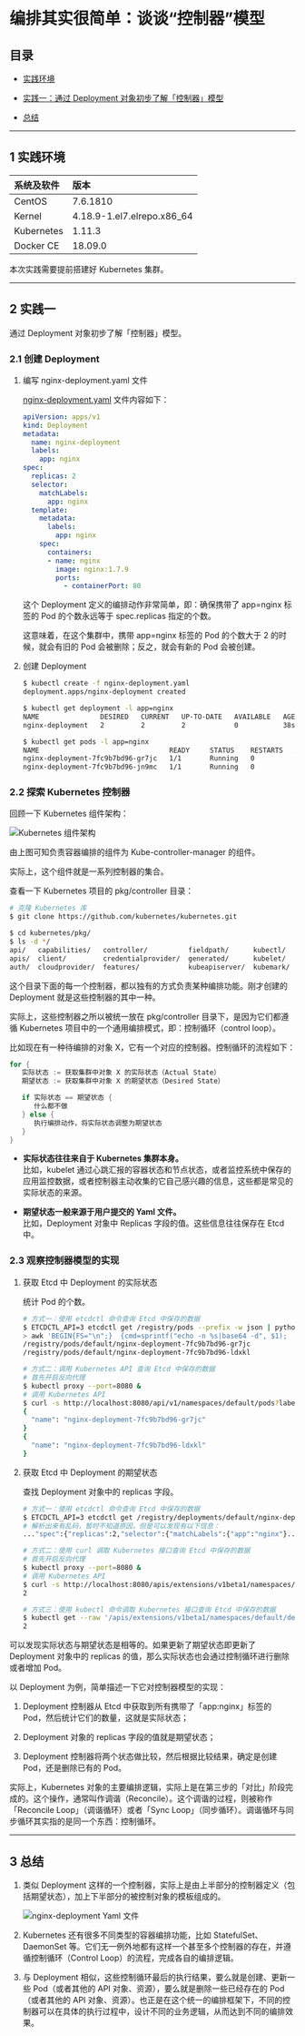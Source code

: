 # 编排其实很简单：谈谈“控制器”模型


## 目录

- [实践环境](#%20实践环境)

- [实践一：通过 Deployment 对象初步了解「控制器」模型](#2%20实践一)

- [总结](#3%20总结)

---


## 1 实践环境

| 系统及软件 | 版本 |
| :--- | :--- |
| CentOS | 7.6.1810 |
| Kernel | 4.18.9-1.el7.elrepo.x86_64 |
| Kubernetes | 1.11.3 |
| Docker CE | 18.09.0 |

本次实践需要提前搭建好 Kubernetes 集群。

---


## 2 实践一

通过 Deployment 对象初步了解「控制器」模型。

### 2.1 创建 Deployment

1. 编写 nginx-deployment.yaml 文件
   
   [nginx-deployment.yaml](./nginx-deployment.yaml) 文件内容如下：

   ```yaml
   apiVersion: apps/v1
   kind: Deployment
   metadata:
     name: nginx-deployment
     labels:
       app: nginx
   spec:
     replicas: 2
     selector:
       matchLabels:
         app: nginx
     template:
       metadata:
         labels:
           app: nginx
       spec:
         containers:
         - name: nginx
           image: nginx:1.7.9
           ports:
             - containerPort: 80
   ```

   这个 Deployment 定义的编排动作非常简单，即：确保携带了 app=nginx 标签的 Pod 的个数永远等于 spec.replicas 指定的个数。

   这意味着，在这个集群中，携带 app=nginx 标签的 Pod 的个数大于 2 的时候，就会有旧的 Pod 会被删除；反之，就会有新的 Pod 会被创建。

2. 创建 Deployment

   ```bash
   $ kubectl create -f nginx-deployment.yaml
   deployment.apps/nginx-deployment created

   $ kubectl get deployment -l app=nginx
   NAME               DESIRED   CURRENT   UP-TO-DATE   AVAILABLE   AGE
   nginx-deployment   2         2         2            0           38s

   $ kubectl get pods -l app=nginx
   NAME                                READY     STATUS    RESTARTS   AGE
   nginx-deployment-7fc9b7bd96-gr7jc   1/1       Running   0          1m
   nginx-deployment-7fc9b7bd96-jn9mc   1/1       Running   0          1m
   ```

### 2.2 探索 Kubernetes 控制器

回顾一下 Kubernetes 组件架构：

![Kubernetes 组件架构](./images/K8s组件关系图.png)

由上图可知负责容器编排的组件为 Kube-controller-manager 的组件。

实际上，这个组件就是一系列控制器的集合。

查看一下 Kubernetes 项目的 pkg/controller 目录：

```bash
# 克隆 Kubernetes 库
$ git clone https://github.com/kubernetes/kubernetes.git

$ cd kubernetes/pkg/
$ ls -d */
api/   capabilities/   controller/          fieldpath/      kubectl/   master/    proxy/     routes/     securitycontext/  util/     watch/
apis/  client/         credentialprovider/  generated/      kubelet/   printers/  quota/     scheduler/  serviceaccount/   version/  windows/
auth/  cloudprovider/  features/            kubeapiserver/  kubemark/  probe/     registry/  security/   ssh/              volume/
```

这个目录下面的每一个控制器，都以独有的方式负责某种编排功能。刚才创建的 Deployment 就是这些控制器的其中一种。

实际上，这些控制器之所以被统一放在 pkg/controller 目录下，是因为它们都遵循 Kubernetes 项目中的一个通用编排模式，即：控制循环（control loop）。

比如现在有一种待编排的对象 X，它有一个对应的控制器。控制循环的流程如下：

```go
for {
   实际状态 := 获取集群中对象 X 的实际状态（Actual State）
   期望状态 := 获取集群中对象 X 的期望状态（Desired State）

   if 实际状态 == 期望状态 {
      什么都不做
   } else {
      执行编排动作，将实际状态调整为期望状态
   }
}
```

- **实际状态往往来自于 Kubernetes 集群本身。**<br/>
  比如，kubelet 通过心跳汇报的容器状态和节点状态，或者监控系统中保存的应用监控数据，或者控制器主动收集的它自己感兴趣的信息，这些都是常见的实际状态的来源。

- **期望状态一般来源于用户提交的 Yaml 文件。**<br/>
  比如，Deployment 对象中 Replicas 字段的值。这些信息往往保存在 Etcd 中。


### 2.3 观察控制器模型的实现

1. 获取 Etcd 中 Deployment 的实际状态

   统计 Pod 的个数。

   ```bash
   # 方式一：使用 etcdctl 命令查询 Etcd 中保存的数据
   $ ETCDCTL_API=3 etcdctl get /registry/pods --prefix -w json | python -m json.tool | grep key | awk -F\" '{print $(NF-1) }' | \
   > awk 'BEGIN{FS="\n";}  {cmd=sprintf("echo -n %s|base64 -d", $1);  system(cmd);  print "";}' |grep nginx-deployment
   /registry/pods/default/nginx-deployment-7fc9b7bd96-gr7jc
   /registry/pods/default/nginx-deployment-7fc9b7bd96-ldxkl

   # 方式二：调用 Kubernetes API 查询 Etcd 中保存的数据
   # 首先开启反向代理
   $ kubectl proxy --port=8080 &
   # 调用 Kubernetes API
   $ curl -s http://localhost:8080/api/v1/namespaces/default/pods?labelSeclector=app%3Dnginx | jq '{name:.items[].metadata.name}'
   {
     "name": "nginx-deployment-7fc9b7bd96-gr7jc"
   }
   {
     "name": "nginx-deployment-7fc9b7bd96-ldxkl"
   }
   ```

2. 获取 Etcd 中 Deployment 的期望状态

   查找 Deployment 对象中的 replicas 字段。

   ```bash
   # 方式一：使用 etcdctl 命令查询 Etcd 中保存的数据
   $ ETCDCTL_API=3 etcdctl get /registry/deployments/default/nginx-deployment --prefix -w json | jq . | awk -F\" '/value/{print $(NF-1)}' | base64 -d
   # 解析出来有乱码，暂时不知道原因，但是可以发现有以下信息：
   ..."spec":{"replicas":2,"selector":{"matchLabels":{"app":"nginx"}...

   # 方式二：使用 curl 调取 Kubernetes 接口查询 Etcd 中保存的数据
   # 首先开启反向代理
   $ kubectl proxy --port=8080 &
   # 调用 Kubernetes API
   $ curl -s http://localhost:8080/apis/extensions/v1beta1/namespaces/default/deployments/nginx-deployment | jq '.spec.replicas'
   2

   # 方式三：使用 kubectl 命令调取 Kubernetes 接口查询 Etcd 中保存的数据
   $ kubectl get --raw '/apis/extensions/v1beta1/namespaces/default/deployments/nginx-deployment' | jq '.spec.replicas'
   2
   ```

可以发现实际状态与期望状态是相等的。如果更新了期望状态即更新了 Deployment 对象中的 replicas 的值，那么实际状态也会通过控制循环进行删除或者增加 Pod。

以 Deployment 为例，简单描述一下它对控制器模型的实现：

1. Deployment 控制器从 Etcd 中获取到所有携带了「app:nginx」标签的 Pod，然后统计它们的数量，这就是实际状态；

2. Deployment 对象的 replicas 字段的值就是期望状态；

3. Deployment 控制器将两个状态做比较，然后根据比较结果，确定是创建 Pod，还是删除已有的 Pod。

实际上，Kubernetes 对象的主要编排逻辑，实际上是在第三步的「对比」阶段完成的。这个操作，通常叫作调谐（Reconcile）。这个调谐的过程，则被称作「Reconcile Loop」（调谐循环）或者「Sync Loop」（同步循环）。调谐循环与同步循环其实指的是同一个东西：控制循环。

---

## 3 总结

1. 类似 Deployment 这样的一个控制器，实际上是由上半部分的控制器定义（包括期望状态），加上下半部分的被控制对象的模板组成的。

   ![nginx-deployment Yaml 文件](./images/nginx-deployment-yaml文件.png)

2. Kubernetes 还有很多不同类型的容器编排功能，比如 StatefulSet、DaemonSet 等。它们无一例外地都有这样一个甚至多个控制器的存在，并遵循控制循环（Control Loop）的流程，完成各自的编排逻辑。 

3. 与 Deployment 相似，这些控制循环最后的执行结果，要么就是创建、更新一些 Pod（或者其他的 API 对象、资源），要么就是删除一些已经存在的 Pod（或者其他的 API 对象、资源）。也正是在这个统一的编排框架下，不同的控制器可以在具体的执行过程中，设计不同的业务逻辑，从而达到不同的编排效果。